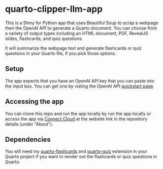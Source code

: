 # quarto-clipper-llm-app

This is a Shiny for Python app that uses Beautiful Soup to scrap a webpage then the OpenAI API to generate a Quarto document. You can choose from a variety of output types including an HTML document, PDF, RevealJS slides, flashcards, and quiz questions.

It will summarize the webpage text and generate flashcards or quiz questions in your Quarto file, if you pick those options.

## Setup

The app expects that you have an OpenAI API key that you can paste into the input box. You can get one by visting the OpenAI API [quickstart page](https://platform.openai.com/docs/quickstart/).

## Accessing the app

You can clone this repo and run the app locally by run the app locally or access the app via [Connect Cloud](https://connect.posit.cloud/) at the website link in the repository details (under "About").

## Dependencies

You will need my [quarto-flashcards](https://github.com/parmsam/quarto-flashcards/) and  [quarto-quiz](https://github.com/parmsam/quarto-quiz) extension in your Quarto project if you want to render out the flashcards or quiz questions in Quarto.